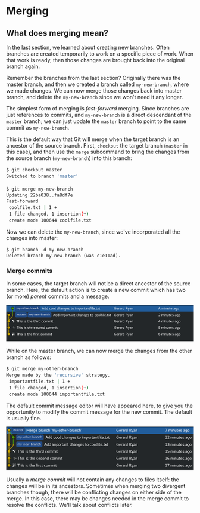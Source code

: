 # Merging

## What does merging mean?

In the last section, we learned about creating new branches. Often
branches are created temporarily to work on a specific piece of
work. When that work is ready, then those changes are brought back
into the original branch again.

Remember the branches from the last section? Originally there was the
 master branch, and then we created a branch called `my-new-branch`,
 where we made changes. We can now merge those changes back into
 master branch, and delete the `my-new-branch` since we won't need it
 any longer.

The simplest form of merging is *fast-forward* merging. Since branches
 are just references to commits, and `my-new-branch` is a direct
 descendant of the `master` branch; we can just update the `master`
 branch to point to the same commit as `my-new-branch`.

This is the default way that Git will merge when the target branch is
 an ancestor of the source branch. First, `checkout` the target branch
 (`master` in this case), and then use the `merge` subcommand to bring
 the changes from the source branch (`my-new-branch`) into this
 branch:

``` bash
$ git checkout master
Switched to branch 'master'

$ git merge my-new-branch
Updating 22ba038..fa8df7e
Fast-forward
 coolfile.txt | 1 +
 1 file changed, 1 insertion(+)
 create mode 100644 coolfile.txt
```

Now we can delete the `my-new-branch`, since we've incorporated all
 the changes into master:

```
$ git branch -d my-new-branch
Deleted branch my-new-branch (was c1e11ad).
```

### Merge commits

In some cases, the target branch will not be a direct ancestor of the
 source branch. Here, the default action is to create a new commit
 which has two (or more) *parent* commits and a message.

![Before creating a merge commit](img/beforemergecommit1.png)

While on the master branch, we can now merge the changes from the
 other branch as follows:

``` bash
$ git merge my-other-branch
Merge made by the 'recursive' strategy.
 importantfile.txt | 1 +
 1 file changed, 1 insertion(+)
 create mode 100644 importantfile.txt
```

The default commit message editor will have appeared here, to give you
 the opportunity to modify the commit message for the new commit. The
 default is usually fine.

![After creating a merge commit](img/aftermergecommit1.png)

Usually a *merge commit* will not contain any changes to files itself:
 the changes will be in its ancestors. Sometimes when merging two
 divergent branches though, there will be conflicting changes on
 either side of the merge. In this case, there may be changes needed
 in the merge commit to resolve the conflicts. We'll talk about
 conflicts later.
